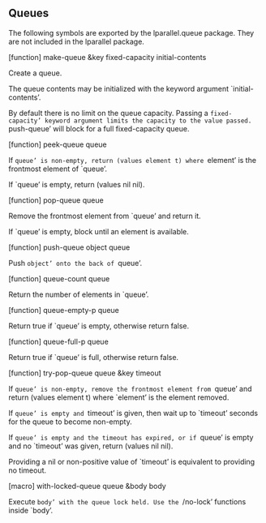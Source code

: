 ## Queues

The following symbols are exported by the lparallel.queue package. They are not included in the lparallel package.

[function]
make-queue &key fixed-capacity initial-contents

Create a queue.

The queue contents may be initialized with the keyword argument `initial-contents’.

By default there is no limit on the queue capacity. Passing a `fixed-capacity’ keyword argument limits the capacity to the value passed. `push-queue’ will block for a full fixed-capacity queue.

[function]
peek-queue queue

If `queue’ is non-empty, return (values element t) where `element’ is the frontmost element of `queue’.

If `queue’ is empty, return (values nil nil).

[function]
pop-queue queue

Remove the frontmost element from `queue’ and return it.

If `queue’ is empty, block until an element is available.

[function]
push-queue object queue

Push `object’ onto the back of `queue’.

[function]
queue-count queue

Return the number of elements in `queue’.

[function]
queue-empty-p queue

Return true if `queue’ is empty, otherwise return false.

[function]
queue-full-p queue

Return true if `queue’ is full, otherwise return false.

[function]
try-pop-queue queue &key timeout

If `queue’ is non-empty, remove the frontmost element from `queue’ and return (values element t) where `element’ is the element removed.

If `queue’ is empty and `timeout’ is given, then wait up to `timeout’ seconds for the queue to become non-empty.

If `queue’ is empty and the timeout has expired, or if `queue’ is empty and no `timeout’ was given, return (values nil nil).

Providing a nil or non-positive value of `timeout’ is equivalent to providing no timeout.

[macro]
with-locked-queue queue &body body

Execute `body’ with the queue lock held. Use the `/no-lock’ functions inside `body’.

